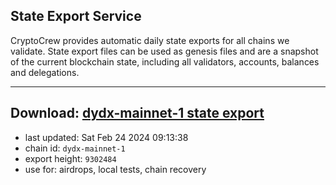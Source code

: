 ## State Export Service
CryptoCrew provides automatic daily state exports for all chains we validate. State export files can be used as genesis files and are a snapshot of the current blockchain state, including all validators, accounts, balances and delegations.

---
**Download: [dydx-mainnet-1 state export](https://dl-tyo.ccvalidators.com/SERVICE/dydx/dydx-mainnet-1_export_9302484.json)**
---

- last updated: Sat Feb 24 2024 09:13:38
- chain id: `dydx-mainnet-1`
- export height: `9302484`
- use for: airdrops, local tests, chain recovery
